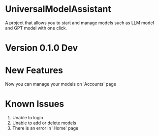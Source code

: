 # UniversalModelAssistant
A project that allows you to start and manage models such as LLM model and GPT model with one click.

# Version 0.1.0 Dev

# New Features
Now you can manage your models on 'Accounts' page

# Known Issues
1. Unable to login
2. Unable to add or delete models
3. There is an error in 'Home' page